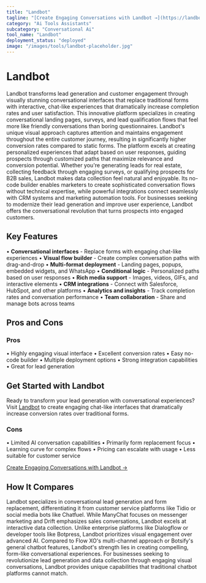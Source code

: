 ```yaml
---
title: "Landbot"
tagline: "[Create Engaging Conversations with Landbot →](https://landbot.io)..."
category: "Ai Tools Assistants"
subcategory: "Conversational Ai"
tool_name: "Landbot"
deployment_status: "deployed"
image: "/images/tools/landbot-placeholder.jpg"
---
```


# Landbot

Landbot transforms lead generation and customer engagement through visually stunning conversational interfaces that replace traditional forms with interactive, chat-like experiences that dramatically increase completion rates and user satisfaction. This innovative platform specializes in creating conversational landing pages, surveys, and lead qualification flows that feel more like friendly conversations than boring questionnaires. Landbot's unique visual approach captures attention and maintains engagement throughout the entire customer journey, resulting in significantly higher conversion rates compared to static forms. The platform excels at creating personalized experiences that adapt based on user responses, guiding prospects through customized paths that maximize relevance and conversion potential. Whether you're generating leads for real estate, collecting feedback through engaging surveys, or qualifying prospects for B2B sales, Landbot makes data collection feel natural and enjoyable. Its no-code builder enables marketers to create sophisticated conversation flows without technical expertise, while powerful integrations connect seamlessly with CRM systems and marketing automation tools. For businesses seeking to modernize their lead generation and improve user experience, Landbot offers the conversational revolution that turns prospects into engaged customers.

## Key Features

• **Conversational interfaces** - Replace forms with engaging chat-like experiences
• **Visual flow builder** - Create complex conversation paths with drag-and-drop
• **Multi-format deployment** - Landing pages, popups, embedded widgets, and WhatsApp
• **Conditional logic** - Personalized paths based on user responses
• **Rich media support** - Images, videos, GIFs, and interactive elements
• **CRM integrations** - Connect with Salesforce, HubSpot, and other platforms
• **Analytics and insights** - Track completion rates and conversation performance
• **Team collaboration** - Share and manage bots across teams

## Pros and Cons

### Pros
• Highly engaging visual interface
• Excellent conversion rates
• Easy no-code builder
• Multiple deployment options
• Strong integration capabilities
• Great for lead generation

## Get Started with Landbot

Ready to transform your lead generation with conversational experiences? Visit [Landbot](https://landbot.io) to create engaging chat-like interfaces that dramatically increase conversion rates over traditional forms.

### Cons
• Limited AI conversation capabilities
• Primarily form replacement focus
• Learning curve for complex flows
• Pricing can escalate with usage
• Less suitable for customer service

[Create Engaging Conversations with Landbot →](https://landbot.io)

## How It Compares

Landbot specializes in conversational lead generation and form replacement, differentiating it from customer service platforms like Tidio or social media bots like Chatfuel. While ManyChat focuses on messenger marketing and Drift emphasizes sales conversations, Landbot excels at interactive data collection. Unlike enterprise platforms like Dialogflow or developer tools like Botpress, Landbot prioritizes visual engagement over advanced AI. Compared to Flow XO's multi-channel approach or Botsify's general chatbot features, Landbot's strength lies in creating compelling, form-like conversational experiences. For businesses seeking to revolutionize lead generation and data collection through engaging visual conversations, Landbot provides unique capabilities that traditional chatbot platforms cannot match.